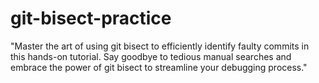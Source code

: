 # git-bisect-practice
"Master the art of using git bisect to efficiently identify faulty commits in this hands-on tutorial. Say goodbye to tedious manual searches and embrace the power of git bisect to streamline your debugging process."
